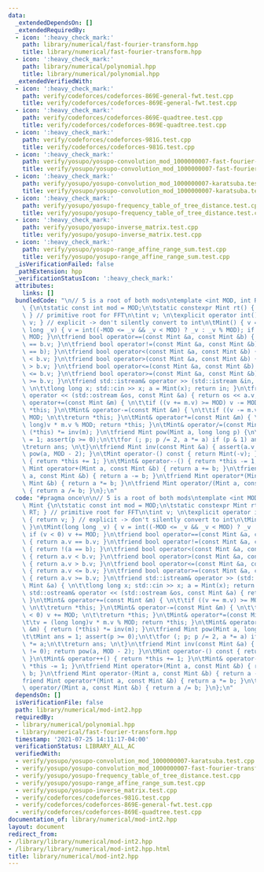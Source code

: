 ```yaml
---
data:
  _extendedDependsOn: []
  _extendedRequiredBy:
  - icon: ':heavy_check_mark:'
    path: library/numerical/fast-fourier-transform.hpp
    title: library/numerical/fast-fourier-transform.hpp
  - icon: ':heavy_check_mark:'
    path: library/numerical/polynomial.hpp
    title: library/numerical/polynomial.hpp
  _extendedVerifiedWith:
  - icon: ':heavy_check_mark:'
    path: verify/codeforces/codeforces-869E-general-fwt.test.cpp
    title: verify/codeforces/codeforces-869E-general-fwt.test.cpp
  - icon: ':heavy_check_mark:'
    path: verify/codeforces/codeforces-869E-quadtree.test.cpp
    title: verify/codeforces/codeforces-869E-quadtree.test.cpp
  - icon: ':heavy_check_mark:'
    path: verify/codeforces/codeforces-981G.test.cpp
    title: verify/codeforces/codeforces-981G.test.cpp
  - icon: ':heavy_check_mark:'
    path: verify/yosupo/yosupo-convolution_mod_1000000007-fast-fourier-transform.test.cpp
    title: verify/yosupo/yosupo-convolution_mod_1000000007-fast-fourier-transform.test.cpp
  - icon: ':heavy_check_mark:'
    path: verify/yosupo/yosupo-convolution_mod_1000000007-karatsuba.test.cpp
    title: verify/yosupo/yosupo-convolution_mod_1000000007-karatsuba.test.cpp
  - icon: ':heavy_check_mark:'
    path: verify/yosupo/yosupo-frequency_table_of_tree_distance.test.cpp
    title: verify/yosupo/yosupo-frequency_table_of_tree_distance.test.cpp
  - icon: ':heavy_check_mark:'
    path: verify/yosupo/yosupo-inverse_matrix.test.cpp
    title: verify/yosupo/yosupo-inverse_matrix.test.cpp
  - icon: ':heavy_check_mark:'
    path: verify/yosupo/yosupo-range_affine_range_sum.test.cpp
    title: verify/yosupo/yosupo-range_affine_range_sum.test.cpp
  _isVerificationFailed: false
  _pathExtension: hpp
  _verificationStatusIcon: ':heavy_check_mark:'
  attributes:
    links: []
  bundledCode: "\n// 5 is a root of both mods\ntemplate <int MOD, int RT> struct Mint\
    \ {\n\tstatic const int mod = MOD;\n\tstatic constexpr Mint rt() { return RT;\
    \ } // primitive root for FFT\n\tint v; \n\texplicit operator int() const { return\
    \ v; } // explicit -> don't silently convert to int\n\tMint() { v = 0; }\n\tMint(long\
    \ long _v) { v = int((-MOD <= _v && _v < MOD) ? _v : _v % MOD); if (v < 0) v +=\
    \ MOD; }\n\tfriend bool operator==(const Mint &a, const Mint &b) { return a.v\
    \ == b.v; }\n\tfriend bool operator!=(const Mint &a, const Mint &b) { return !(a\
    \ == b); }\n\tfriend bool operator<(const Mint &a, const Mint &b) { return a.v\
    \ < b.v; }\n\tfriend bool operator>(const Mint &a, const Mint &b) { return a.v\
    \ > b.v; }\n\tfriend bool operator<=(const Mint &a, const Mint &b) { return a.v\
    \ <= b.v; }\n\tfriend bool operator>=(const Mint &a, const Mint &b) { return a.v\
    \ >= b.v; }\n\tfriend std::istream& operator >> (std::istream &in, Mint &a) {\
    \ \n\t\tlong long x; std::cin >> x; a = Mint(x); return in; }\n\tfriend std::ostream&\
    \ operator << (std::ostream &os, const Mint &a) { return os << a.v; }\n\tMint&\
    \ operator+=(const Mint &m) { \n\t\tif ((v += m.v) >= MOD) v -= MOD; \n\t\treturn\
    \ *this; }\n\tMint& operator-=(const Mint &m) { \n\t\tif ((v -= m.v) < 0) v +=\
    \ MOD; \n\t\treturn *this; }\n\tMint& operator*=(const Mint &m) { \n\t\tv = (long\
    \ long)v * m.v % MOD; return *this; }\n\tMint& operator/=(const Mint &m) { return\
    \ (*this) *= inv(m); }\n\tfriend Mint pow(Mint a, long long p) {\n\t\tMint ans\
    \ = 1; assert(p >= 0);\n\t\tfor (; p; p /= 2, a *= a) if (p & 1) ans *= a;\n\t\
    \treturn ans; \n\t}\n\tfriend Mint inv(const Mint &a) { assert(a.v != 0); return\
    \ pow(a, MOD - 2); }\n\tMint operator-() const { return Mint(-v); }\n\tMint& operator++()\
    \ { return *this += 1; }\n\tMint& operator--() { return *this -= 1; }\n\tfriend\
    \ Mint operator+(Mint a, const Mint &b) { return a += b; }\n\tfriend Mint operator-(Mint\
    \ a, const Mint &b) { return a -= b; }\n\tfriend Mint operator*(Mint a, const\
    \ Mint &b) { return a *= b; }\n\tfriend Mint operator/(Mint a, const Mint &b)\
    \ { return a /= b; }\n};\n"
  code: "#pragma once\n\n// 5 is a root of both mods\ntemplate <int MOD, int RT> struct\
    \ Mint {\n\tstatic const int mod = MOD;\n\tstatic constexpr Mint rt() { return\
    \ RT; } // primitive root for FFT\n\tint v; \n\texplicit operator int() const\
    \ { return v; } // explicit -> don't silently convert to int\n\tMint() { v = 0;\
    \ }\n\tMint(long long _v) { v = int((-MOD <= _v && _v < MOD) ? _v : _v % MOD);\
    \ if (v < 0) v += MOD; }\n\tfriend bool operator==(const Mint &a, const Mint &b)\
    \ { return a.v == b.v; }\n\tfriend bool operator!=(const Mint &a, const Mint &b)\
    \ { return !(a == b); }\n\tfriend bool operator<(const Mint &a, const Mint &b)\
    \ { return a.v < b.v; }\n\tfriend bool operator>(const Mint &a, const Mint &b)\
    \ { return a.v > b.v; }\n\tfriend bool operator<=(const Mint &a, const Mint &b)\
    \ { return a.v <= b.v; }\n\tfriend bool operator>=(const Mint &a, const Mint &b)\
    \ { return a.v >= b.v; }\n\tfriend std::istream& operator >> (std::istream &in,\
    \ Mint &a) { \n\t\tlong long x; std::cin >> x; a = Mint(x); return in; }\n\tfriend\
    \ std::ostream& operator << (std::ostream &os, const Mint &a) { return os << a.v;\
    \ }\n\tMint& operator+=(const Mint &m) { \n\t\tif ((v += m.v) >= MOD) v -= MOD;\
    \ \n\t\treturn *this; }\n\tMint& operator-=(const Mint &m) { \n\t\tif ((v -= m.v)\
    \ < 0) v += MOD; \n\t\treturn *this; }\n\tMint& operator*=(const Mint &m) { \n\
    \t\tv = (long long)v * m.v % MOD; return *this; }\n\tMint& operator/=(const Mint\
    \ &m) { return (*this) *= inv(m); }\n\tfriend Mint pow(Mint a, long long p) {\n\
    \t\tMint ans = 1; assert(p >= 0);\n\t\tfor (; p; p /= 2, a *= a) if (p & 1) ans\
    \ *= a;\n\t\treturn ans; \n\t}\n\tfriend Mint inv(const Mint &a) { assert(a.v\
    \ != 0); return pow(a, MOD - 2); }\n\tMint operator-() const { return Mint(-v);\
    \ }\n\tMint& operator++() { return *this += 1; }\n\tMint& operator--() { return\
    \ *this -= 1; }\n\tfriend Mint operator+(Mint a, const Mint &b) { return a +=\
    \ b; }\n\tfriend Mint operator-(Mint a, const Mint &b) { return a -= b; }\n\t\
    friend Mint operator*(Mint a, const Mint &b) { return a *= b; }\n\tfriend Mint\
    \ operator/(Mint a, const Mint &b) { return a /= b; }\n};\n"
  dependsOn: []
  isVerificationFile: false
  path: library/numerical/mod-int2.hpp
  requiredBy:
  - library/numerical/polynomial.hpp
  - library/numerical/fast-fourier-transform.hpp
  timestamp: '2021-07-25 14:11:17-04:00'
  verificationStatus: LIBRARY_ALL_AC
  verifiedWith:
  - verify/yosupo/yosupo-convolution_mod_1000000007-karatsuba.test.cpp
  - verify/yosupo/yosupo-convolution_mod_1000000007-fast-fourier-transform.test.cpp
  - verify/yosupo/yosupo-frequency_table_of_tree_distance.test.cpp
  - verify/yosupo/yosupo-range_affine_range_sum.test.cpp
  - verify/yosupo/yosupo-inverse_matrix.test.cpp
  - verify/codeforces/codeforces-981G.test.cpp
  - verify/codeforces/codeforces-869E-general-fwt.test.cpp
  - verify/codeforces/codeforces-869E-quadtree.test.cpp
documentation_of: library/numerical/mod-int2.hpp
layout: document
redirect_from:
- /library/library/numerical/mod-int2.hpp
- /library/library/numerical/mod-int2.hpp.html
title: library/numerical/mod-int2.hpp
---
```

